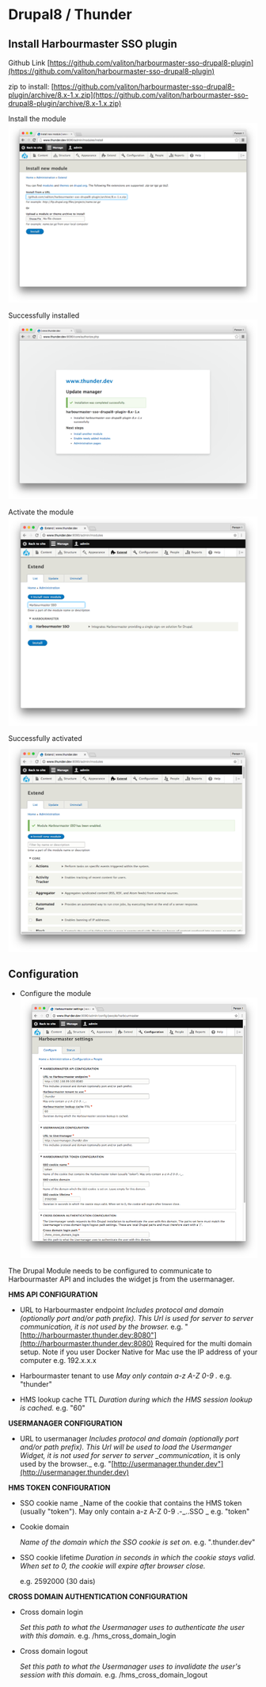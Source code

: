 # Drupal8 / Thunder

## Install Harbourmaster SSO plugin

Github Link [https://github.com/valiton/harbourmaster-sso-drupal8-plugin](https://github.com/valiton/harbourmaster-sso-drupal8-plugin)

zip to install: [https://github.com/valiton/harbourmaster-sso-drupal8-plugin/archive/8.x-1.x.zip](https://github.com/valiton/harbourmaster-sso-drupal8-plugin/archive/8.x-1.x.zip)

Install the module
![Install Module](assets/drupal_install_1.png)

Successfully installed
![Install Module Success](assets/drupal_install_2.png)

Activate the module
![Activate Module](assets/drupal_install_3.png)

Successfully activated
![Active Module Success](assets/drupal_install_4.png)

## Configuration

* Configure the module
  ![](assets/drupal_install_5.png)

The Drupal Module needs to be configured to communicate to Harbourmaster API and includes the widget js from the usermanager.

**HMS API CONFIGURATION**

* URL to Harbourmaster endpoint 
  _Includes protocol and domain \(optionally port and/or path prefix\). This Url is used for server to server communication, it is not used by the browser._
  e.g. "[http://harbourmaster.thunder.dev:8080"](http://harbourmaster.thunder.dev:8080)
  Required for the multi domain setup. Note if you user Docker Native for Mac use the IP address of your computer e.g. 192.x.x.x

* Harbourmaster tenant to use
  _May only contain a-z A-Z 0-9 ._
  e.g. "thunder"

* HMS lookup cache TTL
  _Duration during which the HMS session lookup is cached._
  e.g. "60"


**USERMANAGER CONFIGURATION**

* URL to usermanager
  _Includes protocol and domain \(optionally port and/or path prefix\). This Url will be used to load the Usermanger Widget, it is not used for server to server \_communication_, it is only used by the browser.\_
  e.g. "[http://usermanager.thunder.dev"](http://usermanager.thunder.dev)

**HMS TOKEN CONFIGURATION**

* SSO cookie name
  _Name of the cookie that contains the HMS token \(usually "token"\). May only contain a-z A-Z 0-9 .-\_..SSO \_
  e.g. "token"
* Cookie domain

  _Name of the domain which the SSO cookie is set on._
   e.g. ".thunder.dev"


* SSO cookie lifetime
  _Duration in seconds in which the cookie stays valid. When set to 0, the cookie will expire after browser close._

  e.g. 2592000 \(30 dais\)


**CROSS DOMAIN AUTHENTICATION CONFIGURATION**

* Cross domain login

  _Set this path to what the Usermanager uses to authenticate the user with this domain._
  e.g. /hms\_cross\_domain\_login

* Cross domain logout

  _Set this path to what the Usermanager uses to invalidate the user's session with this domain._
  e.g. /hms\_cross\_domain\_logout


